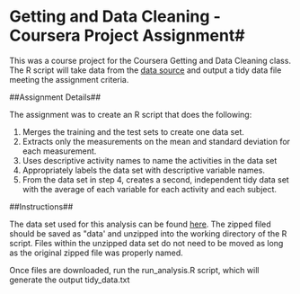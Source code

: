 # Getting and Data Cleaning - Coursera Project Assignment#
This was a course project for the Coursera Getting and Data Cleaning class. The R script will take data from the [data source](http://archive.ics.uci.edu/ml/datasets/Human+Activity+Recognition+Using+Smartphones) and output a tidy data file meeting the assignment criteria.

##Assignment Details##

The assignment was to create an R script that does the following:

1. Merges the training and the test sets to create one data set.
2. Extracts only the measurements on the mean and standard deviation for each measurement.
3. Uses descriptive activity names to name the activities in the data set
4. Appropriately labels the data set with descriptive variable names.
5. From the data set in step 4, creates a second, independent tidy data set with the average of each variable for each activity and each subject.

##Instructions##

The data set used for this analysis can be found [here](https://d396qusza40orc.cloudfront.net/getdata%2Fprojectfiles%2FUCI%20HAR%20Dataset.zip). The zipped filed should be saved as "data' and unzipped into the working directory of the R script. Files within the unzipped data set do not need to be moved as long as the original zipped file was properly named.

Once files are downloaded, run the run_analysis.R script, which will generate the output tidy_data.txt
